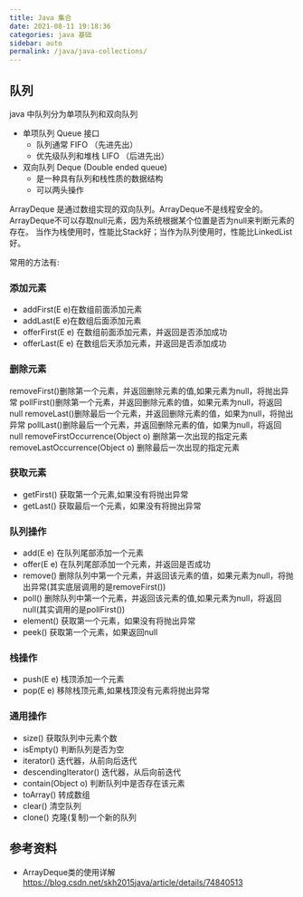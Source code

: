 ```yaml
---
title: Java 集合
date: 2021-08-11 19:18:36
categories: java 基础
sidebar: auto
permalink: /java/java-collections/
---
```


## 队列

java 中队列分为单项队列和双向队列

 - 单项队列 Queue 接口
   - 队列通常 FIFO （先进先出）
   - 优先级队列和堆栈 LIFO （后进先出）
 - 双向队列 Deque (Double ended queue)
    - 是一种具有队列和栈性质的数据结构
    - 可以两头操作

ArrayDeque 是通过数组实现的双向队列。ArrayDeque不是线程安全的。 
ArrayDeque不可以存取null元素，因为系统根据某个位置是否为null来判断元素的存在。 当作为栈使用时，性能比Stack好；当作为队列使用时，性能比LinkedList好。 

常用的方法有:

### 添加元素

- addFirst(E e)在数组前面添加元素
- addLast(E e)在数组后面添加元素
- offerFirst(E e) 在数组前面添加元素，并返回是否添加成功
- offerLast(E e) 在数组后天添加元素，并返回是否添加成功

### 删除元素

removeFirst()删除第一个元素，并返回删除元素的值,如果元素为null，将抛出异常
pollFirst()删除第一个元素，并返回删除元素的值，如果元素为null，将返回null
removeLast()删除最后一个元素，并返回删除元素的值，如果为null，将抛出异常
pollLast()删除最后一个元素，并返回删除元素的值，如果为null，将返回null
removeFirstOccurrence(Object o) 删除第一次出现的指定元素
removeLastOccurrence(Object o) 删除最后一次出现的指定元素

### 获取元素
- getFirst() 获取第一个元素,如果没有将抛出异常
- getLast() 获取最后一个元素，如果没有将抛出异常
   

### 队列操作
- add(E e) 在队列尾部添加一个元素
- offer(E e) 在队列尾部添加一个元素，并返回是否成功
- remove() 删除队列中第一个元素，并返回该元素的值，如果元素为null，将抛出异常(其实底层调用的是removeFirst())
- poll()  删除队列中第一个元素，并返回该元素的值,如果元素为null，将返回null(其实调用的是pollFirst())
- element() 获取第一个元素，如果没有将抛出异常
- peek() 获取第一个元素，如果返回null
      

### 栈操作

- push(E e) 栈顶添加一个元素
- pop(E e) 移除栈顶元素,如果栈顶没有元素将抛出异常
        
### 通用操作
- size() 获取队列中元素个数
- isEmpty() 判断队列是否为空
- iterator() 迭代器，从前向后迭代
- descendingIterator() 迭代器，从后向前迭代
- contain(Object o) 判断队列中是否存在该元素
- toArray() 转成数组
- clear() 清空队列
- clone() 克隆(复制)一个新的队列

## 参考资料

- ArrayDeque类的使用详解 https://blog.csdn.net/skh2015java/article/details/74840513
